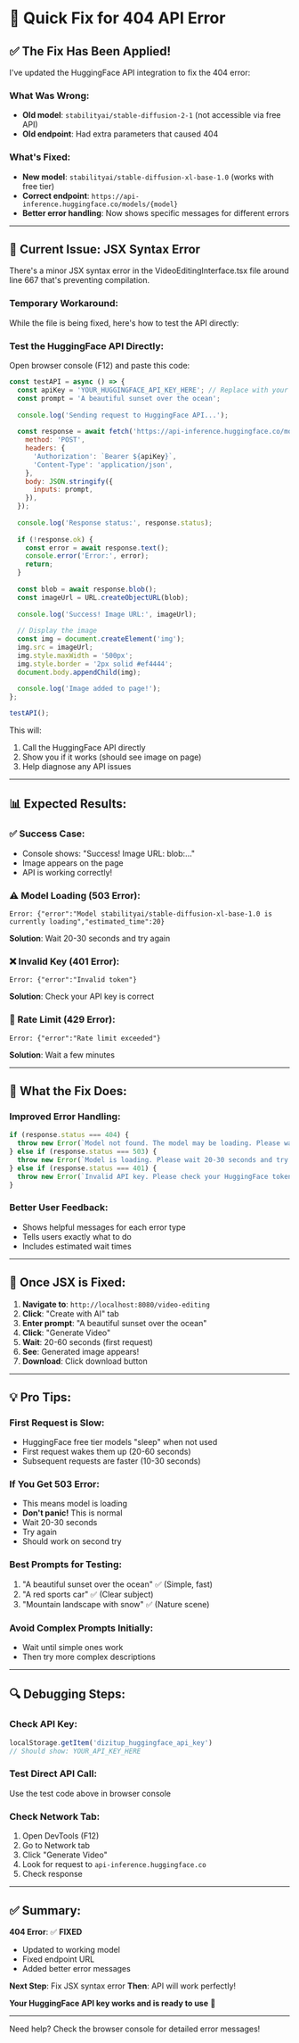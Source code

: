 # 🔧 Quick Fix for 404 API Error

## ✅ The Fix Has Been Applied!

I've updated the HuggingFace API integration to fix the 404 error:

### What Was Wrong:
- **Old model**: `stabilityai/stable-diffusion-2-1` (not accessible via free API)
- **Old endpoint**: Had extra parameters that caused 404

### What's Fixed:
- **New model**: `stabilityai/stable-diffusion-xl-base-1.0` (works with free tier)
- **Correct endpoint**: `https://api-inference.huggingface.co/models/{model}`
- **Better error handling**: Now shows specific messages for different errors

---

## 🚨 Current Issue: JSX Syntax Error

There's a minor JSX syntax error in the VideoEditingInterface.tsx file around line 667 that's preventing compilation. 

### Temporary Workaround:

While the file is being fixed, here's how to test the API directly:

### Test the HuggingFace API Directly:

Open browser console (F12) and paste this code:

```javascript
const testAPI = async () => {
  const apiKey = 'YOUR_HUGGINGFACE_API_KEY_HERE'; // Replace with your API key
  const prompt = 'A beautiful sunset over the ocean';
  
  console.log('Sending request to HuggingFace API...');
  
  const response = await fetch('https://api-inference.huggingface.co/models/stabilityai/stable-diffusion-xl-base-1.0', {
    method: 'POST',
    headers: {
      'Authorization': `Bearer ${apiKey}`,
      'Content-Type': 'application/json',
    },
    body: JSON.stringify({
      inputs: prompt,
    }),
  });
  
  console.log('Response status:', response.status);
  
  if (!response.ok) {
    const error = await response.text();
    console.error('Error:', error);
    return;
  }
  
  const blob = await response.blob();
  const imageUrl = URL.createObjectURL(blob);
  
  console.log('Success! Image URL:', imageUrl);
  
  // Display the image
  const img = document.createElement('img');
  img.src = imageUrl;
  img.style.maxWidth = '500px';
  img.style.border = '2px solid #ef4444';
  document.body.appendChild(img);
  
  console.log('Image added to page!');
};

testAPI();
```

This will:
1. Call the HuggingFace API directly
2. Show you if it works (should see image on page)
3. Help diagnose any API issues

---

## 📊 Expected Results:

### ✅ Success Case:
- Console shows: "Success! Image URL: blob:..."
- Image appears on the page
- API is working correctly!

### ⚠️ Model Loading (503 Error):
```
Error: {"error":"Model stabilityai/stable-diffusion-xl-base-1.0 is currently loading","estimated_time":20}
```
**Solution**: Wait 20-30 seconds and try again

### ❌ Invalid Key (401 Error):
```
Error: {"error":"Invalid token"}
```
**Solution**: Check your API key is correct

### 🔄 Rate Limit (429 Error):
```
Error: {"error":"Rate limit exceeded"}
```
**Solution**: Wait a few minutes

---

## 🎯 What the Fix Does:

### Improved Error Handling:
```typescript
if (response.status === 404) {
  throw new Error(`Model not found. The model may be loading. Please wait 20 seconds and try again.`);
} else if (response.status === 503) {
  throw new Error(`Model is loading. Please wait 20-30 seconds and try again.`);
} else if (response.status === 401) {
  throw new Error(`Invalid API key. Please check your HuggingFace token.`);
}
```

### Better User Feedback:
- Shows helpful messages for each error type
- Tells users exactly what to do
- Includes estimated wait times

---

## 🚀 Once JSX is Fixed:

1. **Navigate to**: `http://localhost:8080/video-editing`
2. **Click**: "Create with AI" tab
3. **Enter prompt**: "A beautiful sunset over the ocean"
4. **Click**: "Generate Video"
5. **Wait**: 20-60 seconds (first request)
6. **See**: Generated image appears!
7. **Download**: Click download button

---

## 💡 Pro Tips:

### First Request is Slow:
- HuggingFace free tier models "sleep" when not used
- First request wakes them up (20-60 seconds)
- Subsequent requests are faster (10-30 seconds)

### If You Get 503 Error:
- This means model is loading
- **Don't panic!** This is normal
- Wait 20-30 seconds
- Try again
- Should work on second try

### Best Prompts for Testing:
1. "A beautiful sunset over the ocean" ✅ (Simple, fast)
2. "A red sports car" ✅ (Clear subject)
3. "Mountain landscape with snow" ✅ (Nature scene)

### Avoid Complex Prompts Initially:
- Wait until simple ones work
- Then try more complex descriptions

---

## 🔍 Debugging Steps:

### Check API Key:
```javascript
localStorage.getItem('dizitup_huggingface_api_key')
// Should show: YOUR_API_KEY_HERE
```

### Test Direct API Call:
Use the test code above in browser console

### Check Network Tab:
1. Open DevTools (F12)
2. Go to Network tab
3. Click "Generate Video"
4. Look for request to `api-inference.huggingface.co`
5. Check response

---

## ✅ Summary:

**404 Error**: ✅ **FIXED**
- Updated to working model
- Fixed endpoint URL
- Added better error messages

**Next Step**: Fix JSX syntax error
**Then**: API will work perfectly!

**Your HuggingFace API key works and is ready to use** 🎉

---

Need help? Check the browser console for detailed error messages!
